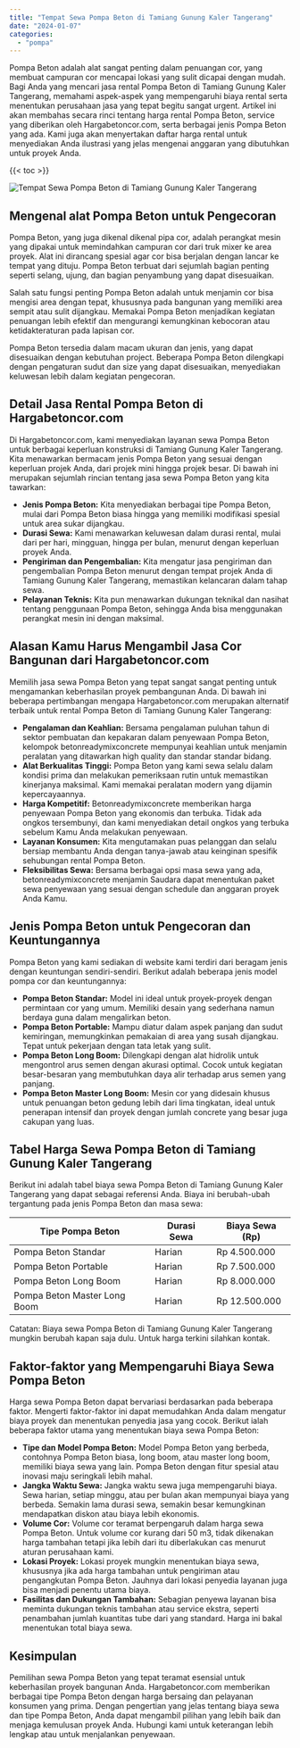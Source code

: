 ```yaml
---
title: "Tempat Sewa Pompa Beton di Tamiang Gunung Kaler Tangerang"
date: "2024-01-07"
categories: 
  - "pompa"
---
```




Pompa Beton adalah alat sangat penting dalam penuangan cor, yang membuat campuran cor mencapai lokasi yang sulit dicapai dengan mudah. Bagi Anda yang mencari jasa rental Pompa Beton di Tamiang Gunung Kaler Tangerang, memahami aspek-aspek yang mempengaruhi biaya rental serta menentukan perusahaan jasa yang tepat begitu sangat urgent. Artikel ini akan membahas secara rinci tentang harga rental Pompa Beton, service yang diberikan oleh Hargabetoncor.com, serta berbagai jenis Pompa Beton yang ada. Kami juga akan menyertakan daftar harga rental untuk menyediakan Anda ilustrasi yang jelas mengenai anggaran yang dibutuhkan untuk proyek Anda.

{{< toc >}}

![Tempat Sewa Pompa Beton di Tamiang Gunung Kaler Tangerang](https://hargareadymixid.github.io/pompa/concrete-pump%20(14).png)

## Mengenal alat Pompa Beton untuk Pengecoran

Pompa Beton, yang juga dikenal dikenal pipa cor, adalah perangkat mesin yang dipakai untuk memindahkan campuran cor dari truk mixer ke area proyek. Alat ini dirancang spesial agar cor bisa berjalan dengan lancar ke tempat yang dituju. Pompa Beton terbuat dari sejumlah bagian penting seperti selang, ujung, dan bagian penyambung yang dapat disesuaikan.

Salah satu fungsi penting Pompa Beton adalah untuk menjamin cor bisa mengisi area dengan tepat, khususnya pada bangunan yang memiliki area sempit atau sulit dijangkau. Memakai Pompa Beton menjadikan kegiatan penuangan lebih efektif dan mengurangi kemungkinan kebocoran atau ketidakteraturan pada lapisan cor.

Pompa Beton tersedia dalam macam ukuran dan jenis, yang dapat disesuaikan dengan kebutuhan project. Beberapa Pompa Beton dilengkapi dengan pengaturan sudut dan size yang dapat disesuaikan, menyediakan keluwesan lebih dalam kegiatan pengecoran.

## Detail Jasa Rental Pompa Beton di Hargabetoncor.com

Di Hargabetoncor.com, kami menyediakan layanan sewa Pompa Beton untuk berbagai keperluan konstruksi di Tamiang Gunung Kaler Tangerang. Kita menawarkan bermacam jenis Pompa Beton yang sesuai dengan keperluan projek Anda, dari projek mini hingga projek besar. Di bawah ini merupakan sejumlah rincian tentang jasa sewa Pompa Beton yang kita tawarkan:

- **Jenis Pompa Beton:** Kita menyediakan berbagai tipe Pompa Beton, mulai dari Pompa Beton biasa hingga yang memiliki modifikasi spesial untuk area sukar dijangkau.
- **Durasi Sewa:** Kami menawarkan keluwesan dalam durasi rental, mulai dari per hari, mingguan, hingga per bulan, menurut dengan keperluan proyek Anda.
- **Pengiriman dan Pengembalian:** Kita mengatur jasa pengiriman dan pengembalian Pompa Beton menurut dengan tempat projek Anda di Tamiang Gunung Kaler Tangerang, memastikan kelancaran dalam tahap sewa.
- **Pelayanan Teknis:** Kita pun menawarkan dukungan teknikal dan nasihat tentang penggunaan Pompa Beton, sehingga Anda bisa menggunakan perangkat mesin ini dengan maksimal.

## Alasan Kamu Harus Mengambil Jasa Cor Bangunan dari Hargabetoncor.com

Memilih jasa sewa Pompa Beton yang tepat sangat sangat penting untuk mengamankan keberhasilan proyek pembangunan Anda. Di bawah ini beberapa pertimbangan mengapa Hargabetoncor.com merupakan alternatif terbaik untuk rental Pompa Beton di Tamiang Gunung Kaler Tangerang:

- **Pengalaman dan Keahlian:** Bersama pengalaman puluhan tahun di sektor pembuatan dan kepakaran dalam penyewaan Pompa Beton, kelompok betonreadymixconcrete mempunyai keahlian untuk menjamin peralatan yang ditawarkan high quality dan standar standar bidang.
- **Alat Berkualitas Tinggi:** Pompa Beton yang kami sewa selalu dalam kondisi prima dan melakukan pemeriksaan rutin untuk memastikan kinerjanya maksimal. Kami memakai peralatan modern yang dijamin kepercayaannya.
- **Harga Kompetitif:** Betonreadymixconcrete memberikan harga penyewaan Pompa Beton yang ekonomis dan terbuka. Tidak ada ongkos tersembunyi, dan kami menyediakan detail ongkos yang terbuka sebelum Kamu Anda melakukan penyewaan.
- **Layanan Konsumen:** Kita mengutamakan puas pelanggan dan selalu bersiap membantu Anda dengan tanya-jawab atau keinginan spesifik sehubungan rental Pompa Beton.
- **Fleksibilitas Sewa:** Bersama berbagai opsi masa sewa yang ada, betonreadymixconcrete menjamin Saudara dapat menentukan paket sewa penyewaan yang sesuai dengan schedule dan anggaran proyek Anda Kamu.

## Jenis Pompa Beton untuk Pengecoran dan Keuntungannya

Pompa Beton yang kami sediakan di website kami terdiri dari beragam jenis dengan keuntungan sendiri-sendiri. Berikut adalah beberapa jenis model pompa cor dan keuntungannya:

- **Pompa Beton Standar:** Model ini ideal untuk proyek-proyek dengan permintaan cor yang umum. Memiliki desain yang sederhana namun berdaya guna dalam mengalirkan beton.
- **Pompa Beton Portable:** Mampu diatur dalam aspek panjang dan sudut kemiringan, memungkinkan pemakaian di area yang susah dijangkau. Tepat untuk pekerjaan dengan tata letak yang sulit.
- **Pompa Beton Long Boom:** Dilengkapi dengan alat hidrolik untuk mengontrol arus semen dengan akurasi optimal. Cocok untuk kegiatan besar-besaran yang membutuhkan daya alir terhadap arus semen yang panjang.
- **Pompa Beton Master Long Boom:** Mesin cor yang didesain khusus untuk penuangan beton gedung lebih dari lima tingkatan, ideal untuk penerapan intensif dan proyek dengan jumlah concrete yang besar juga cakupan yang luas.

## Tabel Harga Sewa Pompa Beton di Tamiang Gunung Kaler Tangerang

Berikut ini adalah tabel biaya sewa Pompa Beton di Tamiang Gunung Kaler Tangerang yang dapat sebagai referensi Anda. Biaya ini berubah-ubah tergantung pada jenis Pompa Beton dan masa sewa:

| Tipe Pompa Beton | Durasi Sewa | Biaya Sewa (Rp) |
| --- | --- | --- |
| Pompa Beton Standar | Harian | Rp 4.500.000 |
| Pompa Beton Portable | Harian | Rp 7.500.000 |
| Pompa Beton Long Boom | Harian | Rp 8.000.000 |
| Pompa Beton Master Long Boom | Harian | Rp 12.500.000 |

Catatan: Biaya sewa Pompa Beton di Tamiang Gunung Kaler Tangerang mungkin berubah kapan saja dulu. Untuk harga terkini silahkan kontak.

## Faktor-faktor yang Mempengaruhi Biaya Sewa Pompa Beton

Harga sewa Pompa Beton dapat bervariasi berdasarkan pada beberapa faktor. Mengerti faktor-faktor ini dapat memudahkan Anda dalam mengatur biaya proyek dan menentukan penyedia jasa yang cocok. Berikut ialah beberapa faktor utama yang menentukan biaya sewa Pompa Beton:

- **Tipe dan Model Pompa Beton:** Model Pompa Beton yang berbeda, contohnya Pompa Beton biasa, long boom, atau master long boom, memiliki biaya sewa yang lain. Pompa Beton dengan fitur spesial atau inovasi maju seringkali lebih mahal.
- **Jangka Waktu Sewa:** Jangka waktu sewa juga mempengaruhi biaya. Sewa harian, setiap minggu, atau per bulan akan mempunyai biaya yang berbeda. Semakin lama durasi sewa, semakin besar kemungkinan mendapatkan diskon atau biaya lebih ekonomis.
- **Volume Cor:** Volume cor teramat berpengaruh dalam harga sewa Pompa Beton. Untuk volume cor kurang dari 50 m3, tidak dikenakan harga tambahan tetapi jika lebih dari itu diberlakukan cas menurut aturan perusahaan kami.
- **Lokasi Proyek:** Lokasi proyek mungkin menentukan biaya sewa, khususnya jika ada harga tambahan untuk pengiriman atau pengangkutan Pompa Beton. Jauhnya dari lokasi penyedia layanan juga bisa menjadi penentu utama biaya.
- **Fasilitas dan Dukungan Tambahan:** Sebagian penyewa layanan bisa meminta dukungan teknis tambahan atau service ekstra, seperti penambahan jumlah kuantitas tube dari yang standard. Harga ini bakal menentukan total biaya sewa.

## Kesimpulan

Pemilihan sewa Pompa Beton yang tepat teramat esensial untuk keberhasilan proyek bangunan Anda. Hargabetoncor.com memberikan berbagai tipe Pompa Beton dengan harga bersaing dan pelayanan konsumen yang prima. Dengan pengertian yang jelas tentang biaya sewa dan tipe Pompa Beton, Anda dapat mengambil pilihan yang lebih baik dan menjaga kemulusan proyek Anda. Hubungi kami untuk keterangan lebih lengkap atau untuk menjalankan penyewaan.
